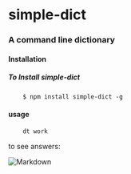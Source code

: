 # simple-dict
### A command line dictionary


#### Installation
##### To Install simple-dict
```
    $ npm install simple-dict -g
```
#### usage
```
    dt work
```
to see answers:

![Markdown](http://i1.buimg.com/1949/d29512097b49daad.png)
